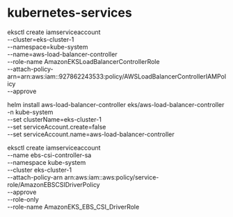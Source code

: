 


# kubernetes-services

eksctl create iamserviceaccount \
  --cluster=eks-cluster-1 \
  --namespace=kube-system \
  --name=aws-load-balancer-controller \
  --role-name AmazonEKSLoadBalancerControllerRole \
  --attach-policy-arn=arn:aws:iam::927862243533:policy/AWSLoadBalancerControllerIAMPolicy \
  --approve

helm install aws-load-balancer-controller eks/aws-load-balancer-controller \
  -n kube-system \
  --set clusterName=eks-cluster-1 \
  --set serviceAccount.create=false \
  --set serviceAccount.name=aws-load-balancer-controller 

  eksctl create iamserviceaccount \
  --name ebs-csi-controller-sa \
  --namespace kube-system \
  --cluster eks-cluster-1 \
  --attach-policy-arn arn:aws:iam::aws:policy/service-role/AmazonEBSCSIDriverPolicy \
  --approve \
  --role-only \
  --role-name AmazonEKS_EBS_CSI_DriverRole
